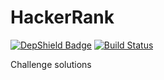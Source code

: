 # HackerRank

[![DepShield Badge](https://depshield.sonatype.org/badges/thekalpesh7/HackerRank/depshield.svg)](https://depshield.github.io) [![Build Status](https://travis-ci.org/thekalpesh7/HackerRank.svg?branch=master)](https://travis-ci.org/thekalpesh7/HackerRank)

Challenge solutions
